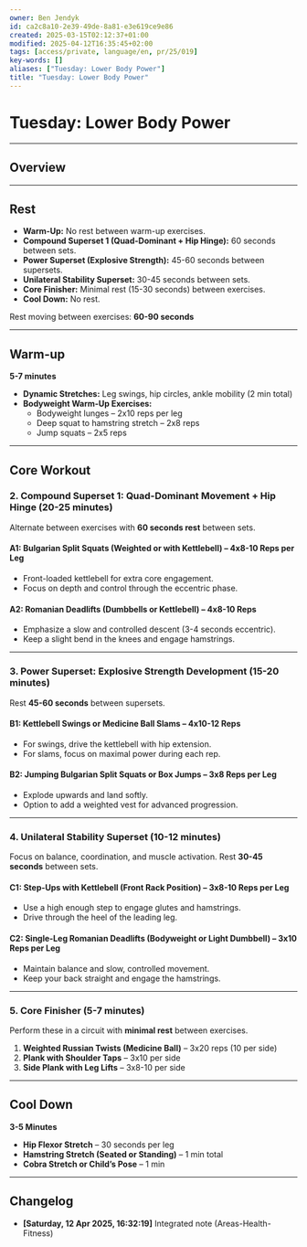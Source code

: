 ```yaml
---
owner: Ben Jendyk
id: ca2c8a10-2e39-49de-8a81-e3e619ce9e86
created: 2025-03-15T02:12:37+01:00
modified: 2025-04-12T16:35:45+02:00
tags: [access/private, language/en, pr/25/019]
key-words: []
aliases: ["Tuesday: Lower Body Power"]
title: "Tuesday: Lower Body Power"
---
```


# Tuesday: Lower Body Power

---

## Overview

---

## Rest

- **Warm-Up:** No rest between warm-up exercises.  
- **Compound Superset 1 (Quad-Dominant + Hip Hinge):** 60 seconds between sets.  
- **Power Superset (Explosive Strength):** 45-60 seconds between supersets.  
- **Unilateral Stability Superset:** 30-45 seconds between sets.  
- **Core Finisher:** Minimal rest (15-30 seconds) between exercises.  
- **Cool Down:** No rest.

Rest moving between exercises: **60-90 seconds**

---

## Warm-up

**5-7 minutes**

- **Dynamic Stretches:** Leg swings, hip circles, ankle mobility (2 min total)  
- **Bodyweight Warm-Up Exercises:**  
  - Bodyweight lunges – 2x10 reps per leg  
  - Deep squat to hamstring stretch – 2x8 reps  
  - Jump squats – 2x5 reps

---

## Core Workout

### **2. Compound Superset 1: Quad-Dominant Movement + Hip Hinge (20-25 minutes)**

Alternate between exercises with **60 seconds rest** between sets.

#### **A1: Bulgarian Split Squats (Weighted or with Kettlebell)** – 4x8-10 Reps per Leg

- Front-loaded kettlebell for extra core engagement.  
- Focus on depth and control through the eccentric phase.  

#### **A2: Romanian Deadlifts (Dumbbells or Kettlebell)** – 4x8-10 Reps

- Emphasize a slow and controlled descent (3-4 seconds eccentric).  
- Keep a slight bend in the knees and engage hamstrings.

---

### **3. Power Superset: Explosive Strength Development (15-20 minutes)**

Rest **45-60 seconds** between supersets.

#### **B1: Kettlebell Swings or Medicine Ball Slams** – 4x10-12 Reps

- For swings, drive the kettlebell with hip extension.  
- For slams, focus on maximal power during each rep.

#### **B2: Jumping Bulgarian Split Squats or Box Jumps** – 3x8 Reps per Leg

- Explode upwards and land softly.  
- Option to add a weighted vest for advanced progression.

---

### **4. Unilateral Stability Superset (10-12 minutes)**

Focus on balance, coordination, and muscle activation. Rest **30-45 seconds** between sets.

#### **C1: Step-Ups with Kettlebell (Front Rack Position)** – 3x8-10 Reps per Leg

- Use a high enough step to engage glutes and hamstrings.  
- Drive through the heel of the leading leg.

#### **C2: Single-Leg Romanian Deadlifts (Bodyweight or Light Dumbbell)** – 3x10 Reps per Leg

- Maintain balance and slow, controlled movement.  
- Keep your back straight and engage the hamstrings.

---

### **5. Core Finisher (5-7 minutes)**

Perform these in a circuit with **minimal rest** between exercises.

1. **Weighted Russian Twists (Medicine Ball)** – 3x20 reps (10 per side)  
2. **Plank with Shoulder Taps** – 3x10 per side  
3. **Side Plank with Leg Lifts** – 3x8-10 per side  

---

## Cool Down

**3-5 Minutes**

- **Hip Flexor Stretch** – 30 seconds per leg  
- **Hamstring Stretch (Seated or Standing)** – 1 min total  
- **Cobra Stretch or Child’s Pose** – 1 min

---

## Changelog

- **[Saturday, 12 Apr 2025, 16:32:19]** Integrated note (Areas-Health-Fitness)
